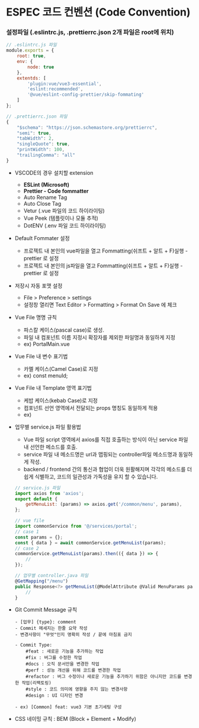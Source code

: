 # ESPEC 코드 컨벤션 (Code Convention)

### 설정파일 (.eslintrc.js, .prettierrc.json 2개 파일은 root에 위치)

```jsx
// .eslintrc.js 파일
module.exports = {
	root: true,
	env: {
		node: true
	},
	extentds: [
		'plugin:vue/vue3-essential',
		'eslint:recommended',
		'@vue/eslint-config-prettier/skip-fommating'
	]
};
```

```jsx
// .prettierrc.json 파일
{
	"$schema": "https://json.schemastore.org/prettierrc",
	"semi": true,
	"tabWidth": 2,
	"singleQuote": true,
	"printWidth": 100,
	"trailingComma": "all"
}
```

- VSCODE의 경우 설치할 extension
    - **ESLint (Microsoft)**
    - **Prettier - Code fommatter**
    - Auto Rename Tag
    - Auto Close Tag
    - Vetur (.vue 파일의 코드 하이라이팅)
    - Vue Peek (템플릿이나 모듈 추적)
    - DotENV (.env 파일 코드 하이라이팅)
- Default Fommater 설정
    - 프로젝트 내 본인의 vue파일을 열고 Fommatting(쉬프트 + 알트 + F)실행 - prettier 로 설정
    - 프로젝트 내 본인의 js파일을 열고 Fommatting(쉬프트 + 알트 + F)실행 - prettier 로 설정
- 저장시 자동 포맷 설정
    - File > Preference > settings
    - 설정창 열리면 Text Editor > Formatting > Format On Save 에 체크
- Vue File 명명 규칙
    - 파스칼 케이스(pascal case)로 생성.
    - 파일 내 컴포넌트 이름 지정시 확장자를 제외한 파일명과 동일하게 지정
    - ex) PortalMain.vue
- Vue File 내 변수 표기법
    - 카멜 케이스(Camel Case)로 지정
    - ex) const menuId;
- Vue File 내 Template 영역 표기법
    - 케밥 케이스(kebab Case)로 지정
    - 컴포넌트 선언 영역에서 전달되는 props 명칭도 동일하게 적용
    - ex) <approval-modal :rpt-doc-id=”ispec0001” :show-mode=””test” />
- 업무별 service.js 파일 활용법
    - Vue 파일 script 영역에서 axios를 직접 호출하는 방식이 아닌 service 파일 내 선언한 메소드를 호출.
    - service 파일 내 메소드명은 url과 맵핑되는 controller파일 메소드명과 동일하게 작성.
    - backend / frontend 간의 통신과 협업이 더욱 원활해지며 각각의 메소드를 더 쉽게 식별하고, 코드의 일관성과 가독성을 유지 할 수 있습니다.
    
    ```jsx
    // service.js 파일
    import axios from 'axios';
    export default {
    	getMenuList: (params) => axios.get('/common/menu', params),
    };
    
    // vue file
    import commonService from '@/services/portal';
    // case 1
    const params = {};
    const { data } = await commonService.getMenuList(params);
    // case 2
    commonService.getMenuList(params).then(({ data }) => {
    	//
    });
    ```
    
    ```jsx
    // 업무별 controller.java 파일
    @GetMapping("/menu")
    public Response<?> getMenuList(@ModelAttribute @Valid MenuParams params) throws Exception{
    	//
    }
    ```
    

- Git Commit Message 규칙
    
    ```
    - [업무] {type}: comment
    - Commit 메세지는 한줄 요약 작성
    - 변경사항이 "무엇"인지 명확히 작성 / 끝에 마침표 금지
    
    - Commit Type:
    	#feat : 새로운 기능을 추가하는 작업
    	#fix : 버그를 수정한 작업
    	#docs : 오직 문서만을 변경한 작업
    	#perf : 성능 개선을 위해 코드를 변경한 작업
    	#refactor : 버그 수정이나 새로운 기능을 추가하기 위함은 아니지만 코드를 변경한 작업(리팩토링)
    	#style : 코드 의미에 영향을 주지 않는 변경사항
    	#design : UI 디자인 변경
    	
    - ex) [Common] feat: vue3 기본 초기세팅 구성
    ```
    
- CSS 네이밍 규칙 : BEM (Block + Element + Modify)
